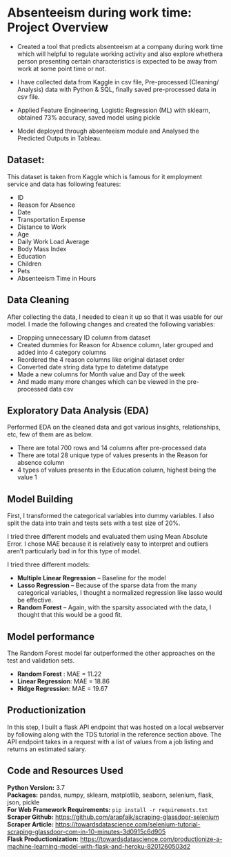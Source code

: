 
# Absenteeism during work time: Project Overview 

* Created a tool that predicts absenteeism at a company during work time which will helpful to regulate working activity and also explore whethera person presenting certain characteristics is expected to be away from work at some point time or not.

* I have collected data from Kaggle in csv file, Pre-processed (Cleaning/ Analysis) data with Python & SQL, finally saved pre-processed data in csv file.
* Applied Feature Engineering, Logistic Regression (ML) with sklearn, obtained 73% accuracy, saved model using pickle
* Model deployed through absenteeism module and Analysed the Predicted Outputs in Tableau.

## Dataset:
This dataset is taken from Kaggle which is famous for it employment service and data has following features:
*	ID
*	Reason for Absence
*	Date
*	Transportation Expense
*	Distance to Work 
*	Age
*	Daily Work Load Average
*	Body Mass Index
*	Education
*	Children 
*	Pets
*	Absenteeism Time in Hours



## Data Cleaning
After collecting the data, I needed to clean it up so that it was usable for our model. I made the following changes and created the following variables:

*	Dropping unnecessary ID column from dataset
*	Created dummies for Reason for Absence column, later grouped and added into 4 category columns
*	Reordered the 4 reason columns like original dataset order
*	Converted date string data type to datetime datatype 
*	Made a new columns for Month value and Day of the week
*	And made many more changes which can be viewed in the pre-processed data csv

## Exploratory Data Analysis (EDA)
Performed EDA on the cleaned data and got various insights, relationships, etc, few of them are as below.

* There are total 700 rows and 14 columns after pre-processed data
* There are total 28 unique type of values presents in the Reason for absence column
* 4 types of values presents in the Education column, highest being the value 1


## Model Building 

First, I transformed the categorical variables into dummy variables. I also split the data into train and tests sets with a test size of 20%.   

I tried three different models and evaluated them using Mean Absolute Error. I chose MAE because it is relatively easy to interpret and outliers aren’t particularly bad in for this type of model.   

I tried three different models:
*	**Multiple Linear Regression** – Baseline for the model
*	**Lasso Regression** – Because of the sparse data from the many categorical variables, I thought a normalized regression like lasso would be effective.
*	**Random Forest** – Again, with the sparsity associated with the data, I thought that this would be a good fit. 

## Model performance
The Random Forest model far outperformed the other approaches on the test and validation sets. 
*	**Random Forest** : MAE = 11.22
*	**Linear Regression**: MAE = 18.86
*	**Ridge Regression**: MAE = 19.67

## Productionization 
In this step, I built a flask API endpoint that was hosted on a local webserver by following along with the TDS tutorial in the reference section above. The API endpoint takes in a request with a list of values from a job listing and returns an estimated salary. 


## Code and Resources Used 
**Python Version:** 3.7  
**Packages:** pandas, numpy, sklearn, matplotlib, seaborn, selenium, flask, json, pickle  
**For Web Framework Requirements:**  ```pip install -r requirements.txt```  
**Scraper Github:** https://github.com/arapfaik/scraping-glassdoor-selenium  
**Scraper Article:** https://towardsdatascience.com/selenium-tutorial-scraping-glassdoor-com-in-10-minutes-3d0915c6d905  
**Flask Productionization:** https://towardsdatascience.com/productionize-a-machine-learning-model-with-flask-and-heroku-8201260503d2



